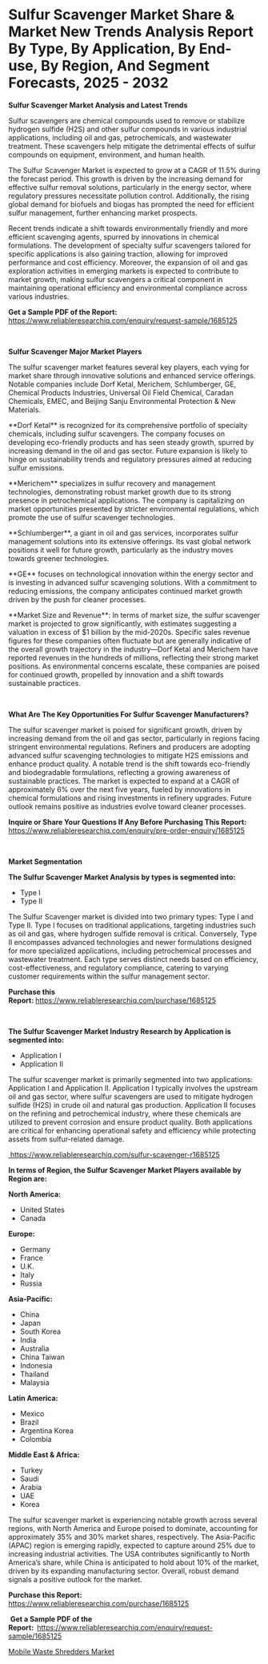 <p><h1>Sulfur Scavenger Market Share & Market New Trends Analysis Report By Type, By Application, By End-use, By Region, And Segment Forecasts, 2025 - 2032</h1></p><p><strong>Sulfur Scavenger Market Analysis and Latest Trends</strong></p>
<p><p>Sulfur scavengers are chemical compounds used to remove or stabilize hydrogen sulfide (H2S) and other sulfur compounds in various industrial applications, including oil and gas, petrochemicals, and wastewater treatment. These scavengers help mitigate the detrimental effects of sulfur compounds on equipment, environment, and human health.</p><p>The Sulfur Scavenger Market is expected to grow at a CAGR of 11.5% during the forecast period. This growth is driven by the increasing demand for effective sulfur removal solutions, particularly in the energy sector, where regulatory pressures necessitate pollution control. Additionally, the rising global demand for biofuels and biogas has prompted the need for efficient sulfur management, further enhancing market prospects.</p><p>Recent trends indicate a shift towards environmentally friendly and more efficient scavenging agents, spurred by innovations in chemical formulations. The development of specialty sulfur scavengers tailored for specific applications is also gaining traction, allowing for improved performance and cost efficiency. Moreover, the expansion of oil and gas exploration activities in emerging markets is expected to contribute to market growth, making sulfur scavengers a critical component in maintaining operational efficiency and environmental compliance across various industries.</p></p>
<p><strong>Get a Sample PDF of the Report:&nbsp;</strong> <a href="https://www.reliableresearchiq.com/enquiry/request-sample/1685125?utm_campaign=2883&utm_medium=2&utm_source=Github&utm_content=ia&utm_term=26032025&utm_id=sulfur-scavenger">https://www.reliableresearchiq.com/enquiry/request-sample/1685125</a></p>
<p>&nbsp;</p>
<p><strong>Sulfur Scavenger Major Market Players</strong></p>
<p><p>The sulfur scavenger market features several key players, each vying for market share through innovative solutions and enhanced service offerings. Notable companies include Dorf Ketal, Merichem, Schlumberger, GE, Chemical Products Industries, Universal Oil Field Chemical, Caradan Chemicals, EMEC, and Beijing Sanju Environmental Protection & New Materials.</p><p>**Dorf Ketal** is recognized for its comprehensive portfolio of specialty chemicals, including sulfur scavengers. The company focuses on developing eco-friendly products and has seen steady growth, spurred by increasing demand in the oil and gas sector. Future expansion is likely to hinge on sustainability trends and regulatory pressures aimed at reducing sulfur emissions.</p><p>**Merichem** specializes in sulfur recovery and management technologies, demonstrating robust market growth due to its strong presence in petrochemical applications. The company is capitalizing on market opportunities presented by stricter environmental regulations, which promote the use of sulfur scavenger technologies.</p><p>**Schlumberger**, a giant in oil and gas services, incorporates sulfur management solutions into its extensive offerings. Its vast global network positions it well for future growth, particularly as the industry moves towards greener technologies.</p><p>**GE** focuses on technological innovation within the energy sector and is investing in advanced sulfur scavenging solutions. With a commitment to reducing emissions, the company anticipates continued market growth driven by the push for cleaner processes.</p><p>**Market Size and Revenue**: In terms of market size, the sulfur scavenger market is projected to grow significantly, with estimates suggesting a valuation in excess of $1 billion by the mid-2020s. Specific sales revenue figures for these companies often fluctuate but are generally indicative of the overall growth trajectory in the industry—Dorf Ketal and Merichem have reported revenues in the hundreds of millions, reflecting their strong market positions. As environmental concerns escalate, these companies are poised for continued growth, propelled by innovation and a shift towards sustainable practices.</p></p>
<p>&nbsp;</p>
<p><strong>What Are The Key Opportunities For Sulfur Scavenger Manufacturers?</strong></p>
<p><p>The sulfur scavenger market is poised for significant growth, driven by increasing demand from the oil and gas sector, particularly in regions facing stringent environmental regulations. Refiners and producers are adopting advanced sulfur scavenging technologies to mitigate H2S emissions and enhance product quality. A notable trend is the shift towards eco-friendly and biodegradable formulations, reflecting a growing awareness of sustainable practices. The market is expected to expand at a CAGR of approximately 6% over the next five years, fueled by innovations in chemical formulations and rising investments in refinery upgrades. Future outlook remains positive as industries evolve toward cleaner processes.</p></p>
<p><strong>Inquire or Share Your Questions If Any Before Purchasing This Report:</strong> <a href="https://www.reliableresearchiq.com/enquiry/pre-order-enquiry/1685125?utm_campaign=2883&utm_medium=2&utm_source=Github&utm_content=ia&utm_term=26032025&utm_id=sulfur-scavenger">https://www.reliableresearchiq.com/enquiry/pre-order-enquiry/1685125</a></p>
<p>&nbsp;</p>
<p><strong>Market Segmentation</strong></p>
<p><strong>The Sulfur Scavenger Market Analysis by types is segmented into:</strong></p>
<p><ul><li>Type I</li><li>Type II</li></ul></p>
<p><p>The Sulfur Scavenger market is divided into two primary types: Type I and Type II. Type I focuses on traditional applications, targeting industries such as oil and gas, where hydrogen sulfide removal is critical. Conversely, Type II encompasses advanced technologies and newer formulations designed for more specialized applications, including petrochemical processes and wastewater treatment. Each type serves distinct needs based on efficiency, cost-effectiveness, and regulatory compliance, catering to varying customer requirements within the sulfur management sector.</p></p>
<p><strong>Purchase this Report:&nbsp;</strong><a href="https://www.reliableresearchiq.com/purchase/1685125?utm_campaign=2883&utm_medium=2&utm_source=Github&utm_content=ia&utm_term=26032025&utm_id=sulfur-scavenger">https://www.reliableresearchiq.com/purchase/1685125</a></p>
<p>&nbsp;</p>
<p><strong>The Sulfur Scavenger Market Industry Research by Application is segmented into:</strong></p>
<p><ul><li>Application I</li><li>Application II</li></ul></p>
<p><p>The sulfur scavenger market is primarily segmented into two applications: Application I and Application II. Application I typically involves the upstream oil and gas sector, where sulfur scavengers are used to mitigate hydrogen sulfide (H2S) in crude oil and natural gas production. Application II focuses on the refining and petrochemical industry, where these chemicals are utilized to prevent corrosion and ensure product quality. Both applications are critical for enhancing operational safety and efficiency while protecting assets from sulfur-related damage.</p></p>
<p><a href="https://www.reliableresearchiq.com/sulfur-scavenger-r1685125?utm_campaign=2883&utm_medium=2&utm_source=Github&utm_content=ia&utm_term=26032025&utm_id=sulfur-scavenger">&nbsp;https://www.reliableresearchiq.com/sulfur-scavenger-r1685125</a></p>
<p><strong>In terms of Region, the Sulfur Scavenger Market Players available by Region are:</strong></p>
<p>
    <p> <strong> North America: </strong>
        <ul>
            <li>United States</li>
            <li>Canada</li>
        </ul>
        </p> 
    <p> <strong> Europe: </strong>
        <ul>
            <li>Germany</li>
            <li>France</li>
            <li>U.K.</li>
            <li>Italy</li>
            <li>Russia</li>
        </ul>
        </p> 
    <p> <strong> Asia-Pacific: </strong>
        <ul>
            <li>China</li>
            <li>Japan</li>
            <li>South Korea</li>
            <li>India</li>
            <li>Australia</li>
            <li>China Taiwan</li>
            <li>Indonesia</li>
            <li>Thailand</li>
            <li>Malaysia</li>
        </ul>
        </p> 
    <p> <strong> Latin America: </strong>
        <ul>
            <li>Mexico</li>
            <li>Brazil</li>
            <li>Argentina Korea</li>
            <li>Colombia</li>
        </ul>
        </p> 
    <p> <strong> Middle East & Africa: </strong>
        <ul>
            <li>Turkey</li>
            <li>Saudi</li>
            <li>Arabia</li>
            <li>UAE</li>
            <li>Korea</li>
        </ul>
    </p>
    </p>
<p><p>The sulfur scavenger market is experiencing notable growth across several regions, with North America and Europe poised to dominate, accounting for approximately 35% and 30% market shares, respectively. The Asia-Pacific (APAC) region is emerging rapidly, expected to capture around 25% due to increasing industrial activities. The USA contributes significantly to North America’s share, while China is anticipated to hold about 10% of the market, driven by its expanding manufacturing sector. Overall, robust demand signals a positive outlook for the market.</p></p>
<p><strong>Purchase this Report: </strong><a href="https://www.reliableresearchiq.com/purchase/1685125?utm_campaign=2883&utm_medium=2&utm_source=Github&utm_content=ia&utm_term=26032025&utm_id=sulfur-scavenger">https://www.reliableresearchiq.com/purchase/1685125</a></p>
<p>&nbsp;<strong>Get a Sample PDF of the Report:&nbsp;&nbsp;</strong><a href="https://www.reliableresearchiq.com/enquiry/request-sample/1685125?utm_campaign=2883&utm_medium=2&utm_source=Github&utm_content=ia&utm_term=26032025&utm_id=sulfur-scavenger">https://www.reliableresearchiq.com/enquiry/request-sample/1685125</a></p>
<p><strong></strong></p>
<p><p><a href="https://github.com/ezahdyre/Market-Research-Report-List-1/blob/main/mobile-waste-shredders-market.md?utm_campaign=2883&utm_medium=2&utm_source=Github&utm_content=ia&utm_term=26032025&utm_id=sulfur-scavenger">Mobile Waste Shredders Market</a></p></p>